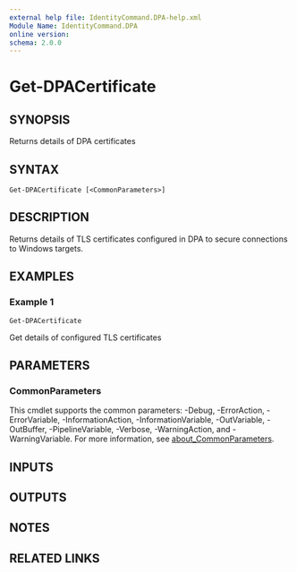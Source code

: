 ```yaml
---
external help file: IdentityCommand.DPA-help.xml
Module Name: IdentityCommand.DPA
online version:
schema: 2.0.0
---
```


# Get-DPACertificate

## SYNOPSIS
Returns details of DPA certificates
## SYNTAX

```
Get-DPACertificate [<CommonParameters>]
```

## DESCRIPTION
Returns details of TLS certificates configured in DPA to secure connections to Windows targets.

## EXAMPLES

### Example 1
```
Get-DPACertificate
```

Get details of configured TLS certificates

## PARAMETERS

### CommonParameters
This cmdlet supports the common parameters: -Debug, -ErrorAction, -ErrorVariable, -InformationAction, -InformationVariable, -OutVariable, -OutBuffer, -PipelineVariable, -Verbose, -WarningAction, and -WarningVariable. For more information, see [about_CommonParameters](http://go.microsoft.com/fwlink/?LinkID=113216).

## INPUTS

## OUTPUTS

## NOTES

## RELATED LINKS
